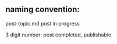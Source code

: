  ## naming convention: 
 
 post-topic.md
 post in progress

 3 digit number:  post completed, publishable